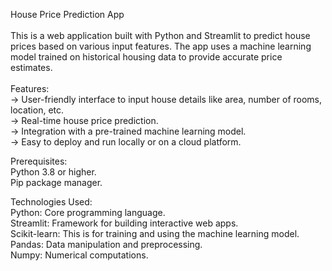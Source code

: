 House Price Prediction App </br> 
</br>
This is a web application built with Python and Streamlit to predict house prices based on various input features. The app uses a machine learning model trained on historical housing data to provide accurate price estimates.</br>
</br>
Features:  </br> 
-> User-friendly interface to input house details like area, number of rooms, location, etc. </br>
-> Real-time house price prediction. </br>
-> Integration with a pre-trained machine learning model. </br>
-> Easy to deploy and run locally or on a cloud platform.  </br>

Prerequisites: </br>
Python 3.8 or higher.  </br>
Pip package manager. </br>

Technologies Used: </br>
Python: Core programming language. </br> 
Streamlit: Framework for building interactive web apps.  </br>
Scikit-learn: This is for training and using the machine learning model. </br>
Pandas: Data manipulation and preprocessing. </br>
Numpy: Numerical computations. </br>
